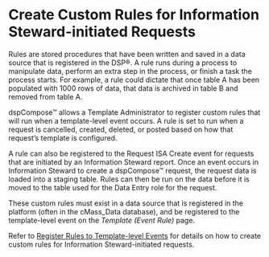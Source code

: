 # Create Custom Rules for Information Steward-initiated Requests

Rules are stored procedures that have been written and saved in a data
source that is registered in the DSP®. A rule runs during a process to
manipulate data, perform an extra step in the process, or finish a task
the process starts. For example, a rule could dictate that once table A
has been populated with 1000 rows of data, that data is archived in
table B and removed from table A.

dspCompose™ allows a Template Administrator to register custom rules
that will run when a template-level event occurs. A rule is set to run
when a request is cancelled, created, deleted, or posted based on how
that request’s template is configured.

A rule can also be registered to the Request ISA Create event for
requests that are initiated by an Information Steward report. Once an
event occurs in Information Steward to create a dspCompose™ request, the
request data is loaded into a staging table. Rules can then be run on
the data before it is moved to the table used for the Data Entry role
for the request.

These custom rules must exist in a data source that is registered in the
platform (often in the cMass\_Data database), and be registered to the
template-level event on the <span style="font-style: italic;">Template
(Event Rule)</span> page.

Refer to [Register Rules to Template-level
Events](../../dspCompose/Use_Cases/Register_Rules_to_Template%20level_Events)
for details on how to create custom rules for Information
Steward-initiated requests.
